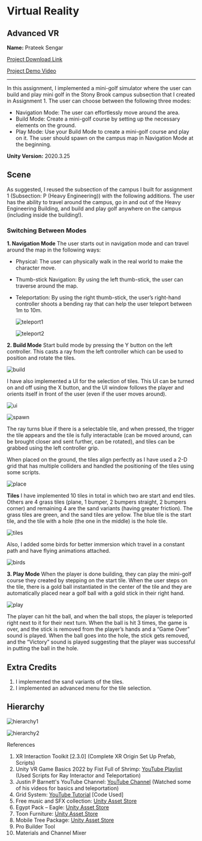 # Virtual Reality
## Advanced VR

**Name:** Prateek Sengar  

[Project Download Link](https://drive.google.com/file/d/1G6tbc5eDGl5xd9O4iCMhT0-xwwNAQdcH/view?usp=sharing) 

[Project Demo Video](https://youtu.be/zJ1xeLo7Bd8) 

---

In this assignment, I implemented a mini-golf simulator where the user can build and play mini golf in the Stony Brook campus subsection that I created in Assignment 1. The user can choose between the following three modes:
- Navigation Mode: The user can effortlessly move around the area.
- Build Mode: Create a mini-golf course by setting up the necessary elements on the ground.
- Play Mode: Use your Build Mode to create a mini-golf course and play on it. The user should spawn on the campus map in Navigation Mode at the beginning.

**Unity Version:** 2020.3.25

## Scene
As suggested, I reused the subsection of the campus I built for assignment 1 (Subsection: P (Heavy Engineering)) with the following additions. The user has the ability to travel around the campus, go in and out of the Heavy Engineering Building, and build and play golf anywhere on the campus (including inside the building!).

### Switching Between Modes
**1. Navigation Mode**
The user starts out in navigation mode and can travel around the map in the following ways:
- Physical: The user can physically walk in the real world to make the character move.
- Thumb-stick Navigation: By using the left thumb-stick, the user can traverse around the map.
- Teleportation: By using the right thumb-stick, the user’s right-hand controller shoots a bending ray that can help the user teleport between 1m to 10m.

  ![teleport1](screenshots/ss1.png)

  ![teleport2](screenshots/ss2.png)

**2. Build Mode**
Start build mode by pressing the Y button on the left controller. This casts a ray from the left controller which can be used to position and rotate the tiles.

![build](screenshots/ss3.png)

I have also implemented a UI for the selection of tiles. This UI can be turned on and off using the X button, and the UI window follows the player and orients itself in front of the user (even if the user moves around).

![ui](screenshots/ss4.png)

![spawn](screenshots/ss5.png)

The ray turns blue if there is a selectable tile, and when pressed, the trigger the tile appears and the tile is fully interactable (can be moved around, can be brought closer and sent further, can be rotated), and tiles can be grabbed using the left controller grip.

When placed on the ground, the tiles align perfectly as I have used a 2-D grid that has multiple colliders and handled the positioning of the tiles using some scripts.

![place](screenshots/ss6.png)

**Tiles**
I have implemented 10 tiles in total in which two are start and end tiles. Others are 4 grass tiles (plane, 1 bumper, 2 bumpers straight, 2 bumpers corner) and remaining 4 are the sand variants (having greater friction). The grass tiles are green, and the sand tiles are yellow. The blue tile is the start tile, and the tile with a hole (the one in the middle) is the hole tile.

![tiles](screenshots/ss7.png)

Also, I added some birds for better immersion which travel in a constant path and have flying animations attached.

![birds](screenshots/ss8.png)

**3. Play Mode**
When the player is done building, they can play the mini-golf course they created by stepping on the start tile. When the user steps on the tile, there is a gold ball instantiated in the center of the tile and they are automatically placed near a golf ball with a gold stick in their right hand.

![play](screenshots/ss9.png)

The player can hit the ball, and when the ball stops, the player is teleported right next to it for their next turn.
When the ball is hit 3 times, the game is over, and the stick is removed from the player’s hands and a “Game Over” sound is played.
When the ball goes into the hole, the stick gets removed, and the “Victory” sound is played suggesting that the player was successful in putting the ball in the hole.

## Extra Credits
1. I implemented the sand variants of the tiles.
2. I implemented an advanced menu for the tile selection.

## Hierarchy

![hierarchy1](screenshots/ss10.png)

![hierarchy2](screenshots/ss11.png)

References 
1. XR Interaction Toolkit [2.3.0] (Complete XR Origin Set Up Prefab, Scripts)
2. Unity VR Game Basics 2022 by Fist Full of Shrimp: [YouTube Playlist](https://youtube.com/playlist?list=PLX8u1QKl_yPDn0-_fMYjJ_5hIA397L-z6) (Used Scripts for Ray Interactor and Teleportation)
3. Justin P Barnett's YouTube Channel: [YouTube Channel](https://www.youtube.com/@JustinPBarnett) (Watched some of his videos for basics and teleportation)
4. Grid System: [YouTube Tutorial](https://www.youtube.com/watch?v=qkSSdqOAAl4&ab_channel=MetalStormGames) [Code Used]
5. Free music and SFX collection: [Unity Asset Store](https://assetstore.unity.com/packages/audio/music/free-music-and-sfx-collection-4369)
6. Egypt Pack – Eagle: [Unity Asset Store](https://assetstore.unity.com/packages/3d/characters/animals/birds/egypt-pack-eagle-140079)
7. Toon Furniture: [Unity Asset Store](https://assetstore.unity.com/packages/3d/props/furniture/toon-furniture-88740)
8. Mobile Tree Package: [Unity Asset Store](https://assetstore.unity.com/packages/3d/vegetation/trees/mobile-tree-package-18866)
9. Pro Builder Tool
10. Materials and Channel Mixer
